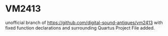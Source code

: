 # VM2413

unofficial branch of https://github.com/digital-sound-antiques/vm2413 with fixed function declarations and surrounding Quartus Project File added.
